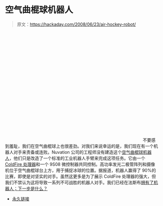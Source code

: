 # 空气曲棍球机器人

> 原文：<https://hackaday.com/2008/06/23/air-hockey-robot/>

<object width="450" height="364"><param name="movie" value="http://www.youtube.com/v/oNEjtVUxyX4&amp;hl=en"></object> 
不要感到羞耻，我们在空气曲棍球上也很差劲。对我们来说幸运的是，我们现在有一个机器人对手来责备或连败。Nuvation 公司的工程师没有建造这个[空气曲棍球机器人](http://crave.cnet.com/8301-1_105-9974894-1.html?part=rss&tag=feed&subj=Crave)，他们只是改造了一个标准的工业机器人手臂来完成这项任务。它由一个 [ColdFire 处理器](http://www.freescale.com/webapp/sps/site/overview.jsp?nodeId=0162468636362255428343)和一个 9S08 微控制器共同控制。高功率发光二极管阵列和摄像机位于空气曲棍球台上方，用于捕捉冰球的位置。据报道，机器人赢得了 90%的比赛，即使是对坚实的对手。虽然这更多是为了展示 ColdFire 处理器的强大，但我们不禁认为这将导致一系列不可战胜的机器人对手。我们已经在法斯布[拥有了机器人；下一步是什么？](http://www.informatik.uni-freiburg.de/~kiro/english/index.html)

*   [永久链接](http://crave.cnet.com/8301-1_105-9974894-1.html?part=rss&tag=feed&subj=Crave)